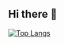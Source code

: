 ## Hi there 👋
[![Top Langs](https://github-readme-stats.vercel.app/api/top-langs/?username=ptrzgal&theme=dark)](https://github.com/anuraghazra/github-readme-stats)
<!--
**ptrzgal/ptrzgal** is a ✨ _special_ ✨ repository because its `README.md` (this file) appears on your GitHub profile.

Here are some ideas to get you started:

- 🔭 I’m currently working on ...
- 🌱 I’m currently learning ...
- 👯 I’m looking to collaborate on ...
- 🤔 I’m looking for help with ...
- 💬 Ask me about ...
- 📫 How to reach me: ...
- 😄 Pronouns: ...
- ⚡ Fun fact: ...
-->
